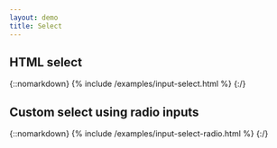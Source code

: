 ```yaml
---
layout: demo
title: Select
---
```


## HTML select

{::nomarkdown}
{% include /examples/input-select.html %}
{:/}

## Custom select using radio inputs

{::nomarkdown}
{% include /examples/input-select-radio.html %}
{:/}